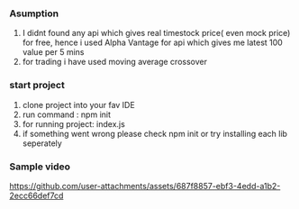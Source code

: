 ### Asumption 
1) I didnt found any api which gives real timestock price( even mock price) for free, hence i used Alpha Vantage for api which gives me latest 100 value per 5 mins 
2) for trading i have used moving average crossover

### start project
1) clone project into your fav IDE
2) run command : npm init
3) for running project: index.js
4) if something went wrong please check npm init or try installing each lib seperately

### Sample video

https://github.com/user-attachments/assets/687f8857-ebf3-4edd-a1b2-2ecc66def7cd


